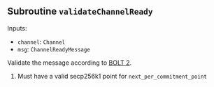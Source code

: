## Subroutine `validateChannelReady`

Inputs:

-   `channel`: `Channel`
-   `msg`: `ChannelReadyMessage`

Validate the message according to [BOLT 2](https://github.com/lightning/bolts/blob/master/02-peer-protocol.md#the-channel_ready-message).

1. Must have a valid secp256k1 point for `next_per_commitment_point`
